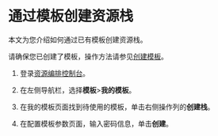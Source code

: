 # 通过模板创建资源栈

本文为您介绍如何通过已有模板创建资源栈。

请确保您已创建了模板，操作方法请参见[创建模板](/intl.zh-CN/模板/管理模板/我的模板/创建模板.md)。

1.  登录[资源编排控制台](http://ros.console.aliyun.com)。

2.  在左侧导航栏，选择**模板**\>**我的模板**。

3.  在我的模板页面找到待使用的模板，单击右侧操作列的**创建栈**。

4.  在配置模板参数页面，输入密码信息，单击**创建**。


